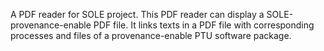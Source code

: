 A PDF reader for SOLE project.
This PDF reader can display a SOLE-provenance-enable PDF file. It links texts in a PDF file with corresponding processes and files of a provenance-enable PTU software package.

